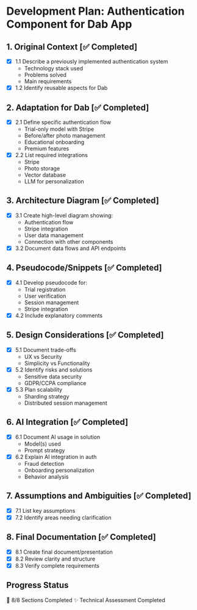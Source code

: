 # Development Plan: Authentication Component for Dab App

## 1. Original Context [✅ Completed]
- [x] 1.1 Describe a previously implemented authentication system
  - Technology stack used
  - Problems solved
  - Main requirements
- [x] 1.2 Identify reusable aspects for Dab

## 2. Adaptation for Dab [✅ Completed]
- [x] 2.1 Define specific authentication flow
  - Trial-only model with Stripe
  - Before/after photo management
  - Educational onboarding
  - Premium features
- [x] 2.2 List required integrations
  - Stripe
  - Photo storage
  - Vector database
  - LLM for personalization

## 3. Architecture Diagram [✅ Completed]
- [x] 3.1 Create high-level diagram showing:
  - Authentication flow
  - Stripe integration
  - User data management
  - Connection with other components
- [x] 3.2 Document data flows and API endpoints

## 4. Pseudocode/Snippets [✅ Completed]
- [x] 4.1 Develop pseudocode for:
  - Trial registration
  - User verification
  - Session management
  - Stripe integration
- [x] 4.2 Include explanatory comments

## 5. Design Considerations [✅ Completed]
- [x] 5.1 Document trade-offs
  - UX vs Security
  - Simplicity vs Functionality
- [x] 5.2 Identify risks and solutions
  - Sensitive data security
  - GDPR/CCPA compliance
- [x] 5.3 Plan scalability
  - Sharding strategy
  - Distributed session management

## 6. AI Integration [✅ Completed]
- [x] 6.1 Document AI usage in solution
  - Model(s) used
  - Prompt strategy
- [x] 6.2 Explain AI integration in auth
  - Fraud detection
  - Onboarding personalization
  - Behavior analysis

## 7. Assumptions and Ambiguities [✅ Completed]
- [x] 7.1 List key assumptions
- [x] 7.2 Identify areas needing clarification

## 8. Final Documentation [✅ Completed]
- [x] 8.1 Create final document/presentation
- [x] 8.2 Review clarity and structure
- [x] 8.3 Verify complete requirements

## Progress Status
🎉 8/8 Sections Completed
✨ Technical Assessment Completed

